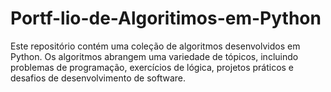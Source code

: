 # Portf-lio-de-Algoritimos-em-Python
Este repositório contém uma coleção de algoritmos desenvolvidos em Python. Os algoritmos abrangem uma variedade de tópicos, incluindo problemas de programação, exercícios de lógica, projetos práticos e desafios de desenvolvimento de software.
